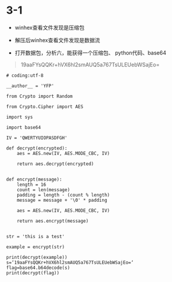 
# 3-1

* winhex查看文件发现是压缩包

* 解压后winhex查看文件发现是数据流

* 打开数据包，分析六，能获得一个压缩包、 python代码、base64
> 19aaFYsQQKr+hVX6hl2smAUQ5a767TsULEUebWSajEo=
``` 
# coding:utf-8

__author__ = 'YFP'

from Crypto import Random

from Crypto.Cipher import AES

import sys

import base64

IV = 'QWERTYUIOPASDFGH'

def decrypt(encrypted):
    aes = AES.new(IV, AES.MODE_CBC, IV)

    return aes.decrypt(encrypted)


def encrypt(message):
    length = 16
    count = len(message)
    padding = length - (count % length)
    message = message + '\0' * padding

    aes = AES.new(IV, AES.MODE_CBC, IV)

    return aes.encrypt(message)


str = 'this is a test'

example = encrypt(str)

print(decrypt(example))
s=‘19aaFYsQQKr+hVX6hl2smAUQ5a767TsULEUebWSajEo=‘
flag=base64.b64decode(s)
print(decrypt(flag))
```

